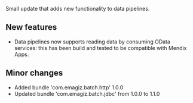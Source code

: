 Small update that adds new functionality to data pipelines.
## New features
- Data pipelines now supports reading data by consuming OData services: this has been build and tested to be compatible with Mendix Apps.
## Minor changes
- Added bundle 'com.emagiz.batch.http' 1.0.0
- Updated bundle 'com.emagiz.batch.jdbc' from 1.0.0 to 1.1.0
